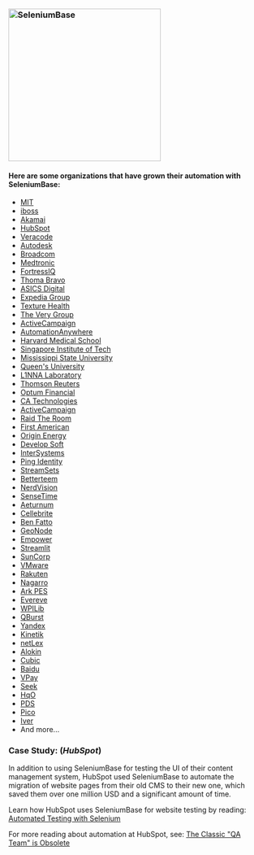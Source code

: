 <!-- SeleniumBase Docs -->

<h3 align="left"><img src="https://seleniumbase.io/cdn/img/sb_logo_b.png" alt="SeleniumBase" width="300" /></h3>

<h4> Here are some organizations that have grown their automation with SeleniumBase:</h4>

* [MIT](https://web.mit.edu/)
* [iboss](https://www.iboss.com/)
* [Akamai](https://www.akamai.com/)
* [HubSpot](https://www.hubspot.com/)
* [Veracode](https://www.veracode.com/)
* [Autodesk](https://www.autodesk.com/)
* [Broadcom](https://www.broadcom.com/)
* [Medtronic](https://www.medtronic.com/)
* [FortressIQ](https://www.fortressiq.com/)
* [Thoma Bravo](https://www.thomabravo.com/)
* [ASICS Digital](https://www.asicsdigital.com/)
* [Expedia Group](https://lifeatexpediagroup.com/)
* [Texture Health](https://www.texturehealth.com/)
* [The Very Group](https://www.theverygroup.com/)
* [ActiveCampaign](https://www.activecampaign.com/)
* [AutomationAnywhere](https://www.automationanywhere.com/)
* [Harvard Medical School](https://hms.harvard.edu/)
* [Singapore Institute of Tech](https://www.singaporetech.edu.sg)
* [Mississippi State University](https://www.msstate.edu/)
* [Queen's University](https://www.queensu.ca/)
* [L1NNA Laboratory](https://l1nna.com/)
* [Thomson Reuters](https://www.thomsonreuters.com/)
* [Optum Financial](https://www.optum.com/financial-services.html)
* [CA Technologies](https://www.ca.com/)
* [ActiveCampaign](https://www.activecampaign.com/)
* [Raid The Room](https://raidtheroom.com/)
* [First American](https://www.firstam.com/)
* [Origin Energy](https://www.originenergy.com.au/)
* [Develop Soft](https://www.developsoft.com/)
* [InterSystems](https://www.intersystems.com/)
* [Ping Identity](https://www.pingidentity.com/)
* [StreamSets](https://streamsets.com/)
* [Betterteem](https://www.betterteem.com/)
* [NerdVision](https://www.nerd.vision/)
* [SenseTime](https://www.sensetime.com/en)
* [Aeturnum](https://aeturnum.com/)
* [Cellebrite](https://www.cellebrite.com/en/home/)
* [Ben Fatto](http://www.benfatto.net.br)
* [GeoNode](http://geonode.org/)
* [Empower](https://empower.me/)
* [Streamlit](https://streamlit.io/)
* [SunCorp](https://www.suncorpgroup.com.au/)
* [VMware](https://www.vmware.com/)
* [Rakuten](https://global.rakuten.com/corp/about/)
* [Nagarro](https://www.nagarro.com/en)
* [Ark PES](https://www.arkpes.com/)
* [Evereve](https://evereve.com/)
* [WPILib](https://wpilib.org/)
* [QBurst](https://www.qburst.com/)
* [Yandex](https://yandex.ru/)
* [Kinetik](https://kinetik.care/)
* [netLex](https://netlex.io/en/)
* [Alokin](https://alokin.in/)
* [Cubic](https://www.cubic.com/)
* [Baidu](https://www.baidu.com/)
* [VPay](https://www.vpayusa.com/)
* [Seek](https://www.seek.com.au/)
* [HqO](https://www.hqo.co/)
* [PDS](https://www.pdsinc.com/)
* [Pico](https://trypico.com/)
* [Iver](https://www.iver.com/)
* And more...

<h3>Case Study: (<i>HubSpot</i>)</h3>

In addition to using SeleniumBase for testing the UI of their content management system, HubSpot used SeleniumBase to automate the migration of website pages from their old CMS to their new one, which saved them over one million USD and a significant amount of time.

Learn how HubSpot uses SeleniumBase for website testing by reading: [Automated Testing with Selenium](https://dev.hubspot.com/blog/bid/88880/Automated-Integration-Testing-with-Selenium-at-HubSpot#hs_cos_wrapper_name)

For more reading about automation at HubSpot, see: [The Classic "QA Team" is Obsolete](https://product.hubspot.com/blog/the-classic-qa-team-is-obsolete#hs_cos_wrapper_name)
